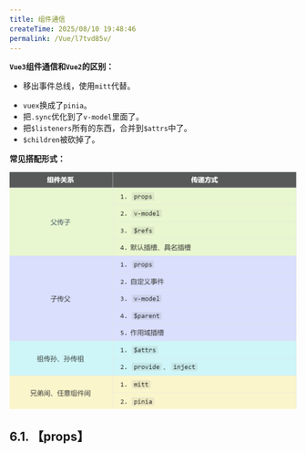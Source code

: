 ```yaml
---
title: 组件通信
createTime: 2025/08/10 19:48:46
permalink: /Vue/l7tvd85v/
---
```


**`Vue3`组件通信和`Vue2`的区别：**

- 移出事件总线，使用`mitt`代替。

* `vuex`换成了`pinia`。
* 把`.sync`优化到了`v-model`里面了。
* 把`$listeners`所有的东西，合并到`$attrs`中了。
* `$children`被砍掉了。

**常见搭配形式：**

<img src="../images/image-20231119185900990.png" alt="image-20231119185900990" style="zoom:60%;" />

## 6.1. 【props】
